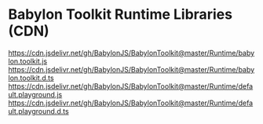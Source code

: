 Babylon Toolkit Runtime Libraries (CDN)
========================================
https://cdn.jsdelivr.net/gh/BabylonJS/BabylonToolkit@master/Runtime/babylon.toolkit.js
https://cdn.jsdelivr.net/gh/BabylonJS/BabylonToolkit@master/Runtime/babylon.toolkit.d.ts
https://cdn.jsdelivr.net/gh/BabylonJS/BabylonToolkit@master/Runtime/default.playground.js
https://cdn.jsdelivr.net/gh/BabylonJS/BabylonToolkit@master/Runtime/default.playground.d.ts